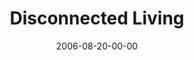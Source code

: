 ---
layout: message
category: message
series: "Hard Wired"
title: "Disconnected Living"
date: 2006-08-20-00-00
message_id: 55
audio: "http://s3.amazonaws.com/crossroads-media/media/legacy/mp3/Hard_Wired_02_Disconnected_Living_08-20-03_Tome.mp3"
audio-duration: "41:18"
flag: "N"
---